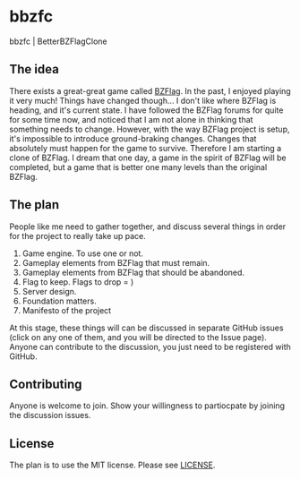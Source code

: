 # bbzfc
bbzfc | BetterBZFlagClone

## The idea

There exists a great-great game called [BZFlag](http://bzflag.org/). In the
past, I enjoyed playing it very much! Things have changed though...
I don't like where BZFlag is heading, and it's current state. I have
followed the BZFlag forums for quite for some time now, and noticed that I
am not alone in thinking that something needs to change. However, with the
way BZFlag project is setup, it's impossible to introduce ground-braking
changes. Changes that absolutely must happen for the game to survive.
Therefore I am starting a clone of BZFlag. I dream that one day, a game
in the spirit of BZFlag will be completed, but a game that is better one
many levels than the original BZFlag.

## The plan

People like me need to gather together, and discuss several things in order
for the project to really take up pace.

1. Game engine. To use one or not.
2. Gameplay elements from BZFlag that must remain.
3. Gameplay elements from BZFlag that should be abandoned.
4. Flag to keep. Flags to drop = )
4. Server design.
5. Foundation matters.
6. Manifesto of the project

At this stage, these things will can be discussed in separate GitHub issues
(click on any one of them, and you will be directed to the Issue page).
Anyone can contribute to the discussion, you just need to be registered with
GitHub.

## Contributing

Anyone is welcome to join. Show your willingness to partiocpate by joining the
discussion issues.

## License

The plan is to use the MIT license. Please see [LICENSE](LICENSE).
